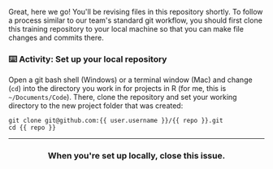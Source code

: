 Great, here we go! You'll be revising files in this repository shortly. To follow a process similar to our team's standard git workflow, you should first clone this training repository to your local machine so that you can make file changes and commits there. 

### :keyboard: Activity: Set up your local repository

Open a git bash shell (Windows) or a terminal window (Mac) and change (`cd`) into the directory you work in for projects in R (for me, this is `~/Documents/Code`). There, clone the repository and set your working directory to the new project folder that was created:
```
git clone git@github.com:{{ user.username }}/{{ repo }}.git
cd {{ repo }}
```

<hr><h3 align="center">When you're set up locally, close this issue.</h3>
